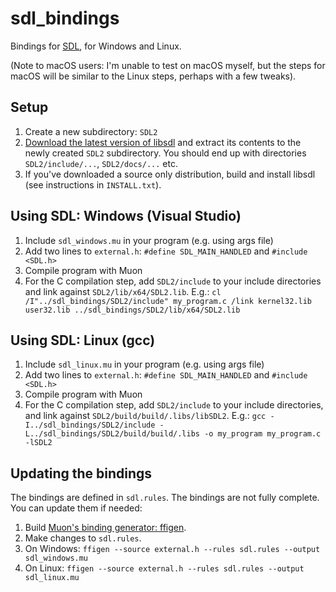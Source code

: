 # sdl_bindings

Bindings for [SDL](https://www.libsdl.org/), for Windows and Linux.

(Note to macOS users: I'm unable to test on macOS myself, but the steps for macOS will be similar to the Linux steps, perhaps with a few tweaks).

## Setup

1. Create a new subdirectory: `SDL2`
1. [Download the latest version of libsdl](https://www.libsdl.org/download-2.0.php) and extract its contents to the newly created `SDL2` subdirectory. You should end up with directories `SDL2/include/...`, `SDL2/docs/...` etc.
1. If you've downloaded a source only distribution, build and install libsdl (see instructions in `INSTALL.txt`).

## Using SDL: Windows (Visual Studio)

1. Include `sdl_windows.mu` in your program (e.g. using args file)
1. Add two lines to `external.h`: `#define SDL_MAIN_HANDLED` and `#include <SDL.h>`
1. Compile program with Muon
1. For the C compilation step, add `SDL2/include` to your include directories and link against `SDL2/lib/x64/SDL2.lib`. E.g.: `cl /I"../sdl_bindings/SDL2/include" my_program.c /link kernel32.lib user32.lib ../sdl_bindings/SDL2/lib/x64/SDL2.lib`

## Using SDL: Linux (gcc)

1. Include `sdl_linux.mu` in your program (e.g. using args file)
1. Add two lines to `external.h`: `#define SDL_MAIN_HANDLED` and `#include <SDL.h>`
1. Compile program with Muon
1. For the C compilation step, add `SDL2/include` to your include directories, and link against `SDL2/build/build/.libs/libSDL2`. E.g.: `gcc -I../sdl_bindings/SDL2/include -L../sdl_bindings/SDL2/build/build/.libs -o my_program my_program.c -lSDL2`

## Updating the bindings

The bindings are defined in `sdl.rules`. The bindings are not fully complete. You can update them if needed:

1. Build [Muon's binding generator: ffigen](https://github.com/nickmqb/muon/blob/master/ffigen/README.md).
1. Make changes to `sdl.rules`.
1. On Windows: `ffigen --source external.h --rules sdl.rules --output sdl_windows.mu`
1. On Linux: `ffigen --source external.h --rules sdl.rules --output sdl_linux.mu`
